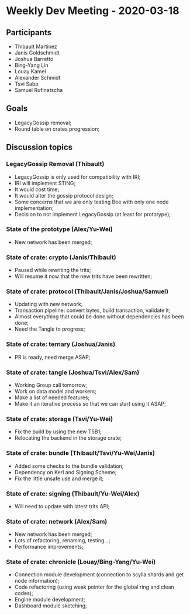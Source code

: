 # Weekly Dev Meeting - 2020-03-18

## Participants

- Thibault Martinez
- Janis Goldschmidt
- Joshua Barretto
- Bing-Yang Lin
- Louay Kamel
- Alexander Schmidt
- Tsvi Sabo
- Samuel Rufinatscha

## Goals

- LegacyGossip removal;
- Round table on crates progression;

## Discussion topics

### LegacyGossip Removal (Thibault)

- LegacyGossip is only used for compatibility with IRI;
- IRI will implement STING;
- It would cost time;
- It would alter the gossip protocol design;
- Some concerns that we are only testing Bee with only one node implementation;
- Decision to not implement LegacyGossip (at least for prototype);

### State of the prototype (Alex/Yu-Wei)

- New network has been merged;

### State of crate: crypto (Janis/Thibault)

- Paused while rewriting the trits;
- Will resume it now that the new trits have been rewritten;

### State of crate: protocol (Thibault/Janis/Joshua/Samuel)

- Updating with new network;
- Transaction pipeline: convert bytes, build transaction, validate it;
- Almost everything that could be done without dependencies has been done;
- Need the Tangle to progress;

### State of crate: ternary (Joshua/Janis)

- PR is ready, need merge ASAP;

### State of crate: tangle (Joshua/Tsvi/Alex/Sam)

- Working Group call tomorrow;
- Work on data model and workers;
- Make a list of needed features;
- Make it an iterative process so that we can start using it ASAP;

### State of crate: storage (Tsvi/Yu-Wei)

- Fix the build by using the new T5B1;
- Relocating the backend in the storage crate;

### State of crate: bundle (Thibault/Tsvi/Yu-Wei/Janis)

- Added some checks to the bundle validation;
- Dependency on Kerl and Signing Scheme;
- Fix the little unsafe use and merge it;

### State of crate: signing (Thibault/Yu-Wei/Alex)

- Will need to update with latest trits API;

### State of crate: network (Alex/Sam)

- New network has been merged;
- Lots of refactoring, renaming, testing...;
- Performance improvements;

### State of crate: chronicle (Louay/Bing-Yang/Yu-Wei)

- Connection module development (connection to scylla shards and get node information);
- Code refactoring (using weak pointer for the global ring and clean codes);
- Engine module development;
- Dashboard module sketching;
